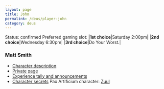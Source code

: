 ```yaml
---
layout: page
title: John
permalink: /deus/player-john
category: deus
---
```

Status: confirmed
Preferred gaming slot:
|__1st choice__|Saturday 2:00pm|
|__2nd choice__|Wednesday 6:30pm|
|__3rd choice__|Do Your Worst.|
### Matt Smith
* [Character description](char-public-john)
* [Private page](char-private-john)
* [Experience tally and announcements](announce-john)
* [Character secrets](char-secrets-john)
Pax Artificium character: [Zuul](/pax/pcs/zuul.html)

